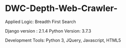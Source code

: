 # DWC-Depth-Web-Crawler-

Applied Logic: Breadth First Search

Django version : 2.1.4
Python Version: 3.7.3

Development Tools: Python 3, JQuery, Javascript, HTML5
